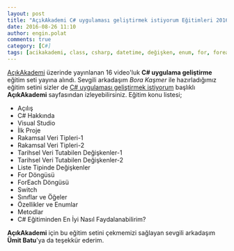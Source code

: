 ```yaml
---
layout: post
title: "AçıkAkademi C# uygulaması geliştirmek istiyorum Eğitimleri 2016"
date: 2016-08-26 11:10
author: engin.polat
comments: true
category: [C#]
tags: [acikakademi, class, csharp, datetime, değişken, enum, for, foreach, if, int, list, method, project, property, string, switch, variable, video, visual studio]
---
```

<a href="http://www.acikakademi.com/" target="_blank">AçıkAkademi</a> üzerinde yayınlanan 16 video'luk **C# uygulama geliştirme** eğitim seti yayına alındı.
Sevgili arkadaşım *Bora Kaşmer* ile hazırladığımız eğitim setini sizler de <a href="https://www.acikakademi.com/portal/egitimler/csharp-uygulama-gelistirme.aspx" target="_blank">C# uygulaması geliştirmek istiyorum</a> başlıklı **AçıkAkademi** sayfasından izleyebilirsiniz. Eğitim konu listesi;



*   Açılış
*   C# Hakkında
*   Visual Studio
*   İlk Proje
*   Rakamsal Veri Tipleri-1
*   Rakamsal Veri Tipleri-2
*   Tarihsel Veri Tutabilen Değişkenler-1
*   Tarihsel Veri Tutabilen Değişkenler-2
*   Liste Tipinde Değişkenler
*   For Döngüsü
*   ForEach Döngüsü
*   Switch
*   Sınıflar ve Öğeler
*   Özellikler ve Enumlar
*   Metodlar
*   C# Eğitiminden En İyi Nasıl Faydalanabilirim?

**AçıkAkademi** için bu eğitim setini çekmemizi sağlayan sevgili arkadaşım **Ümit Batu**'ya da teşekkür ederim.

